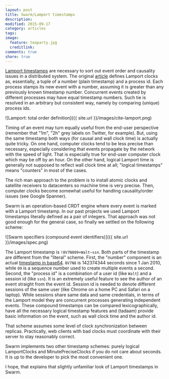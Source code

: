 ```yaml
---
layout: post
title: Swarm/Lamport timestamps
description: 
modified: 2015-09-17
category: articles
tags: 
image:
  feature: teaparty.jpg
  creditlink: 
comments: true
share: true
---
```


[Lamport timestamps][wiki] are necessary to sort out event order and causality
issues in a distributed system.  The original [article][lamport] defines
Lamport clocks as, essentially, a tuple of a number (plain timestamp) and a
process id.  Each process stamps its new event with a number, assuming it is
greater than any previously known timestamp number.  Concurrent events created
by different processes may have equal timestamp numbers.  Such tie is resolved
in an arbitrary but consistent way, namely by comparing (unique) process ids.

[lamport]: http://research.microsoft.com/en-us/um/people/lamport/pubs/time-clocks.pdf
[wiki]: http://en.wikipedia.org/wiki/Lamport_timestamps

![Lamport: total order definition]({{ site.url }}/images/cite-lamport.png)

Timing of an event may turn equally useful from the end-user perspective
(remember that "1m", "2h" grey labels on Twitter, for example). But, using the
same timestamp both ways (for causal and wall clock time) is actually quite
tricky.  On one hand, computer clocks tend to be less precise than necessary,
especially considering that events propagate by the network with the speed of
light. That is especially true for end-user computer clock which may be off by
an hour. On the other hand, logical Lamport time is generally not supposed to
reflect wall clock time at all; "logical timestamps" means "counters" in most
of the cases.

The rich man approach to the problem is to install atomic clocks and satellite
receivers to datacenters so machine time is very precise.  Then, computer
clocks become somewhat useful for handling causality/order issues (see Google
Spanner).

Swarm is an operation-based CRDT engine where every event is marked with a
Lamport timestamp.  In our past projects we used Lamport timestamps literally
defined as a pair of integers. That approach was not good enough for the
general case, so finally we settled on the following scheme:

![Swarm specifiers (compound event identifiers)]({{ site.url }}/images/spec.png)

The Lamport timestamp is `!8V7N809+Walt~ssn`. Both parts of the timestamp are
different from the "literal" scheme.  First, the "number" component is an
actual [timestamp in base64][code]. `8V7N8` is 142374344 seconds since 1 Jan
2010, while `09` is a sequence number used to create multiple events a second.
Second, the "process id" is a combination of a user id (like `Walt`) and a
session id (like `ssn`).  It is an extremely useful feature to see the author
of an event straight from the event id.  Session id is needed to denote
different sessions of the same user (like Chrome on a home PC and Safari on a
laptop).  While sessions share same data and same credentials, in terms of the
Lamport model they are concurrent processes generating independent events.
These compound timestamps can be compared lexicographically, have all the
necessary logical timestamp features and (tadaam) provide basic information on
the event, such as wall clock time and the author id.

That scheme assumes some level of clock synchronization between replicas.
Practically, web clients with bad clocks must coordinate with their server
to stay reasonably correct.

Swarm implements two other timestamp schemes: purely logical LamportClocks
and MinutePreciseClocks if you do not care about seconds.
It is up to the developer to pick the most convenient one.

I hope, that explains that slightly unfamiliar look of Lamport timestamps in Swarm.

[code]: https://github.com/gritzko/swarm/blob/master/lib/SecondPreciseClock.js#L61

